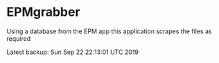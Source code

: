 # EPMgrabber
Using a database from the EPM app this application scrapes the files as required


Latest backup: Sun Sep 22 22:13:01 UTC 2019

